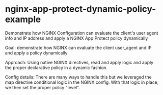 # nginx-app-protect-dynamic-policy-example
Demonstrate how NGINX Configuration can evaluate the client's user agent info and IP address and apply a NGINX App Protect policy dynamically

Goal: demonstrate how NGINX can evaluate the client user_agent and IP and apply a policy dynamically

Approach: Using native NGINX directives, read and apply logic and apply the proper declarative policy in a dynamic fashion.

Config details: There are many ways to handle this but we leveraged the map directive conditional logic in the NGINX config. With that logic in place, we then set the proper policy "level".


